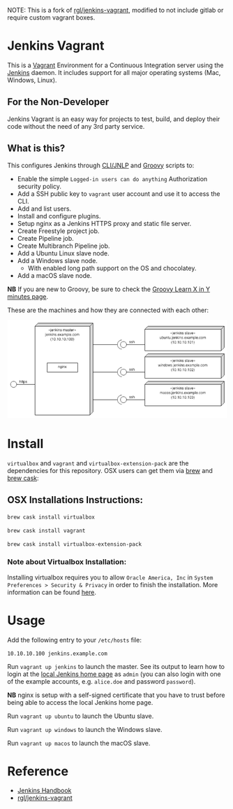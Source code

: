NOTE: This is a fork of [rgl/jenkins-vagrant](https://github.com/rgl/jenkins-vagrant), modified to not include gitlab or require custom vagrant boxes.

# Jenkins Vagrant

This is a [Vagrant](https://www.vagrantup.com/) Environment for a Continuous Integration server using the [Jenkins](https://jenkins.io) daemon. It includes support for all major operating systems (Mac, Windows, Linux).

## For the Non-Developer

Jenkins Vagrant is an easy way for projects to test, build, and deploy their code without the need of any 3rd party service.

## What is this?

This configures Jenkins through [CLI/JNLP](https://wiki.jenkins-ci.org/display/JENKINS/Jenkins+CLI) and [Groovy](http://www.groovy-lang.org/) scripts to:

* Enable the simple `Logged-in users can do anything` Authorization security policy.
* Add a SSH public key to `vagrant` user account and use it to access the CLI.
* Add and list users.
* Install and configure plugins.
* Setup nginx as a Jenkins HTTPS proxy and static file server.
* Create Freestyle project job.
* Create Pipeline job.
* Create Multibranch Pipeline job.
* Add a Ubuntu Linux slave node.
* Add a Windows slave node.
  * With enabled long path support on the OS and chocolatey.
* Add a macOS slave node.

**NB** If you are new to Groovy, be sure to check the [Groovy Learn X in Y minutes page](https://learnxinyminutes.com/docs/groovy/).

These are the machines and how they are connected with each other:

<img src="diagram.png">


# Install

`virtualbox` and `vagrant` and `virtualbox-extension-pack` are the dependencies for this repository.
OSX users can get them via [brew](https://github.com/Homebrew/brew) and [brew cask](https://github.com/Homebrew/homebrew-cask):

## OSX Installations Instructions:

`brew cask install virtualbox`

`brew cask install vagrant`

`brew cask install virtualbox-extension-pack`

### Note about Virtualbox Installation:

Installing virtualbox requires you to allow `Oracle America, Inc` in `System Preferences > Security & Privacy` in order to finish the installation. More information can be found [here](http://osxdaily.com/2018/12/31/install-run-virtualbox-macos-install-kernel-fails/).

# Usage

Add the following entry to your `/etc/hosts` file:

```
10.10.10.100 jenkins.example.com
```

Run `vagrant up jenkins` to launch the master. See its output to learn how to login at the
[local Jenkins home page](https://jenkins.example.com) as `admin` (you can also login with
one of the example accounts, e.g. `alice.doe` and password `password`).

**NB** nginx is setup with a self-signed certificate that you have to trust before being able to access the local Jenkins home page.

Run `vagrant up ubuntu` to launch the Ubuntu slave.

Run `vagrant up windows` to launch the Windows slave.

Run `vagrant up macos` to launch the macOS slave.

# Reference

* [Jenkins Handbook](https://jenkins.io/doc/book/)
* [rgl/jenkins-vagrant](https://github.com/rgl/jenkins-vagrant)
